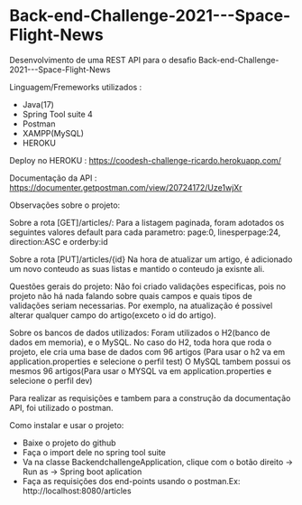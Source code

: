 # Back-end-Challenge-2021---Space-Flight-News

Desenvolvimento de uma REST API para o desafio Back-end-Challenge-2021---Space-Flight-News

Linguagem/Fremeworks utilizados :
  * Java(17)
  * Spring Tool suite 4
  * Postman
  * XAMPP(MySQL)
  * HEROKU

Deploy no HEROKU :
  https://coodesh-challenge-ricardo.herokuapp.com/

Documentação da API :
  https://documenter.getpostman.com/view/20724172/Uze1wjXr
  
Observações sobre o projeto:

Sobre a rota [GET]/articles/:
  Para a listagem paginada, foram adotados os seguintes valores default para cada parametro: page:0, linesperpage:24, direction:ASC e orderby:id

Sobre a rota [PUT]/articles/{id}
  Na hora de atualizar um artigo, é adicionado um novo conteudo as suas listas e mantido o conteudo ja exisnte ali.
  
Questões gerais do projeto:
  Não foi criado validações especificas, pois no projeto não há nada falando sobre quais campos e quais tipos de validações seriam necessarias. Por exemplo, na atualização
 é possivel alterar qualquer campo do artigo(exceto o id do artigo).
 
 Sobre os bancos de dados utilizados:
  Foram utilizados o H2(banco de dados em memoria), e o MySQL.
    No caso do H2, toda hora que roda o projeto, ele cria uma base de dados com 96 artigos (Para usar o h2 va em application.properties e selecione o perfil test)
    O MySQL tambem possui os mesmos 96 artigos(Para usar o MYSQL va em application.properties e selecione o perfil dev)
  
 Para realizar as requisições e tambem para a construção da documentação API, foi utilizado o postman.
 
 Como instalar e usar o projeto:

  * Baixe o projeto do github
  * Faça o import dele no spring tool suite
  * Va na classe BackendchallengeApplication, clique com o botão direito -> Run as -> Spring boot aplication
  * Faça as requisições dos end-points usando o postman.Ex: http://localhost:8080/articles
